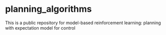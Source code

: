 # planning_algorithms
This is a public repository for model-based reinforcement learning: planning with expectation model for control
